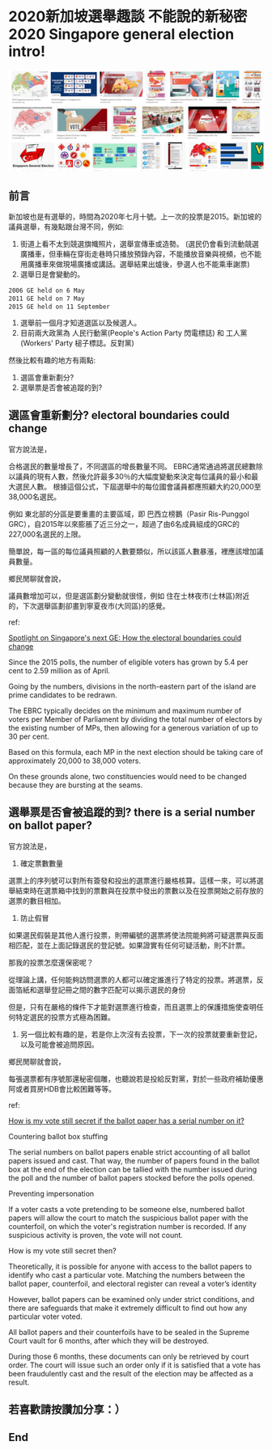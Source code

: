 # 2020新加坡選舉趣談 不能說的新秘密 2020 Singapore general election intro!
![f1](https://github.com/HCH1/blog/blob/master/fig/sge1.JPG)

## 前言
新加坡也是有選舉的，時間為2020年七月十號。上一次的投票是2015。新加坡的議員選舉，有幾點跟台灣不同，例如:
1. 街道上看不太到競選旗幟照片，選舉宣傳車或造勢。
(選民仍會看到流動競選廣播車，但車輛在穿街走巷時只播放預錄內容，不能播放音樂與視頻，也不能用廣播車來做現場廣播或講話。選舉結果出爐後，參選人也不能乘車謝票)
1. 選舉日是會變動的。
```
2006 GE held on 6 May
2011 GE held on 7 May
2015 GE held on 11 September
```
1. 選舉前一個月才知道選區以及候選人。
1. 目前兩大政黨為 人民行動黨(People's Action Party 閃電標誌) 和 工人黨(Workers' Party 槌子標誌。反對黨)

然後比較有趣的地方有兩點:
1. 選區會重新劃分?
2. 選舉票是否會被追蹤的到?


## 選區會重新劃分? electoral boundaries could change
官方說法是，

合格選民的數量增長了，不同選區的增長數量不同。
EBRC通常通過將選民總數除以議員的現有人數，然後允許最多30％的大幅度變動來決定每位議員的最小和最大選民人數。
根據這個公式，下屆選舉中的每位國會議員都應照顧大約20,000至38,000名選民。

例如 東北部的分區是要重畫的主要區域，即 巴西立榜鵝（Pasir Ris-Punggol GRC），自2015年以來膨脹了近三分之一，超過了由6名成員組成的GRC的227,000名選民的上限。

簡單說，每一區的每位議員照顧的人數要類似，所以該區人數暴漲，裡應該增加議員數量。

鄉民閒聊就會說，

議員數增加可以，但是選區劃分變動就很怪，例如 住在士林夜市(士林區)附近的，下次選舉區劃卻畫到寧夏夜市(大同區)的感覺。

ref:

[Spotlight on Singapore's next GE: How the electoral boundaries could change](https://www.straitstimes.com/singapore/electoral-boundaries-drawing-the-battle-lines)

Since the 2015 polls, the number of eligible voters has grown by 5.4 per cent to 2.59 million as of April.

Going by the numbers, divisions in the north-eastern part of the island are prime candidates to be redrawn.

The EBRC typically decides on the minimum and maximum number of voters per Member of Parliament by dividing the total number of electors by the existing number of MPs, then allowing for a generous variation of up to 30 per cent.

Based on this formula, each MP in the next election should be taking care of approximately 20,000 to 38,000 voters.

On these grounds alone, two constituencies would need to be changed because they are bursting at the seams.


## 選舉票是否會被追蹤的到? there is a serial number on ballot paper?
官方說法是，

1. 確定票數數量

選票上的序列號可以對所有簽發和投出的選票進行嚴格核算。這樣一來，可以將選舉結束時在選票箱中找到的票數與在投票中發出的票數以及在投票開始之前存放的選票的數目相加。

1. 防止假冒

如果選民假裝是其他人進行投票，則帶編號的選票將使法院能夠將可疑選票與反面相匹配，並在上面記錄選民的登記號。如果證實有任何可疑活動，則不計票。

那我的投票怎麼還保密呢？

從理論上講，任何能夠訪問選票的人都可以確定誰進行了特定的投票。將選票，反面箔紙和選舉登記冊之間的數字匹配可以揭示選民的身份

但是，只有在嚴格的條件下才能對選票進行檢查，而且選票上的保護措施使查明任何特定選民的投票方式極為困難。

1. 另一個比較有趣的是，若是你上次沒有去投票，下一次的投票就要重新登記，以及可能會被追問原因。

鄉民閒聊就會說，

每張選票都有序號那還秘密個雕，也聽說若是投給反對黨，對於一些政府補助優惠阿或者買房HDB會比較困難等等。

ref:

[How is my vote still secret if the ballot paper has a serial number on it?](https://www.gov.sg/article/how-is-my-vote-still-secret-if-the-ballot-paper-has-a-serial-number-on-it)

Countering ballot box stuffing

The serial numbers on ballot papers enable strict accounting of all ballot papers issued and cast. That way, the number of papers found in the ballot box at the end of the election can be tallied with the number issued during the poll and the number of ballot papers stocked before the polls opened.  

Preventing impersonation

If a voter casts a vote pretending to be someone else, numbered ballot papers will allow the court to match the suspicious ballot paper with the counterfoil, on which the voter's registration number is recorded. If any suspicious activity is proven, the vote will not count.

How is my vote still secret then?

Theoretically, it is possible for anyone with access to the ballot papers to identify who cast a particular vote. Matching the numbers between the ballot paper, counterfoil, and electoral register can reveal a voter’s identity

However, ballot papers can be examined only under strict conditions, and there are safeguards that make it extremely difficult to find out how any particular voter voted.

All ballot papers and their counterfoils have to be sealed in the Supreme Court vault for 6 months, after which they will be destroyed.

During those 6 months, these documents can only be retrieved by court order. The court will issue such an order only if it is satisfied that a vote has been fraudulently cast and the result of the election may be affected as a result.

## 若喜歡請按讚加分享：）

## End
